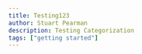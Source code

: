 ```yaml
---
title: Testing123
author: Stuart Pearman
description: Testing Categorization
tags: ["getting started"]
---
```

